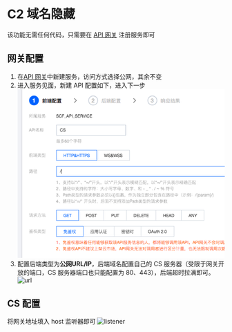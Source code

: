 # C2 域名隐藏

该功能无需任何代码，只需要在 [API 网关](https://console.cloud.tencent.com/apigateway/service) 注册服务即可

## 网关配置
1. 在[API 网关](https://console.cloud.tencent.com/apigateway/service)中新建服务，访问方式选择公网，其余不变
2. 进入服务见面，新建 API 配置如下，进入下一步
![API](img/API.png)
3. 配置后端类型为**公网URL/IP**，后端域名配置自己的 CS 服务器（受限于网关开放的端口，CS 服务器端口也只能配置为 80、443），后端超时拉满即可。
![url](img/url.png)

## CS 配置
将网关地址填入 host 监听器即可
![listener](img/listener.png)
